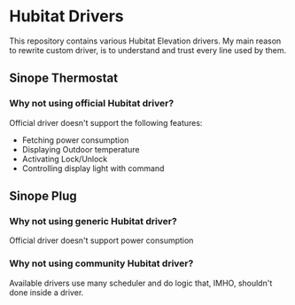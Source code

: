 # Hubitat Drivers

This repository contains various Hubitat Elevation drivers.
My main reason to rewrite custom driver, is to understand and trust every line
used by them.

## Sinope Thermostat

### Why not using official Hubitat driver?

Official driver doesn't support the following features:

* Fetching power consumption
* Displaying Outdoor temperature
* Activating Lock/Unlock
* Controlling display light with command

## Sinope Plug

### Why not using generic Hubitat driver?

Official driver doesn't support power consumption

### Why not using community Hubitat driver?

Available drivers use many scheduler and do logic that, IMHO, shouldn't done
inside a driver.
